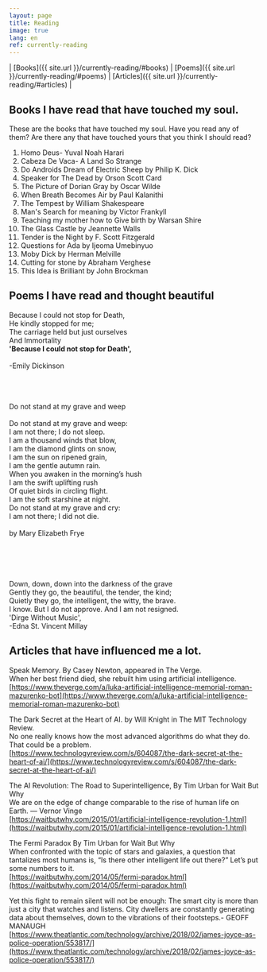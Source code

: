 ```yaml
---
layout: page
title: Reading
image: true
lang: en
ref: currently-reading
---
```

| [Books]({{ site.url }}/currently-reading/#books)  | [Poems]({{ site.url }}/currently-reading/#poems)   | [Articles]({{ site.url }}/currently-reading/#articles) |

<h2 class="hover-underline-animation" id="books">Books I have read that have touched my soul.</h2>

These are the books that have touched my soul. Have you read any of them? Are there any that have touched yours that you think I should read?

1. Homo Deus- Yuval Noah Harari
2. Cabeza De Vaca- A Land So Strange
3. Do Androids Dream of Electric Sheep by Philip K. Dick
4. Speaker for The Dead by Orson Scott Card
5. The Picture of Dorian Gray by Oscar Wilde
6. When Breath Becomes Air by Paul Kalanithi
7. The Tempest by William Shakespeare
8. Man's Search for meaning by Victor Frankyll
9. Teaching my mother how to Give birth by Warsan Shire
10. The Glass Castle by Jeannette Walls
11. Tender is the Night by F. Scott Fitzgerald
12. Questions for Ada by Ijeoma Umebinyuo
13. Moby Dick by Herman Melville
14. Cutting for stone by Abraham Verghese
15. This Idea is Brilliant by John Brockman


<h2 class="hover-underline-animation" id="poems"> Poems I have read and thought beautiful </h2>

Because I could not stop for Death,<br> He kindly stopped for me;<br>
The carriage held but just ourselves<br>
 And Immortality<br>
**'Because I could not stop for Death',**<br>
<br>
-Emily Dickinson
<br>
<br>
<br>
<br>


Do not stand at my grave and weep<br>
<br>
Do not stand at my grave and weep:<br>
I am not there; I do not sleep.<br>
I am a thousand winds that blow,<br>
I am the diamond glints on snow,<br>
I am the sun on ripened grain,<br>
I am the gentle autumn rain.<br>
When you awaken in the morning’s hush<br>
I am the swift uplifting rush<br>
Of quiet birds in circling flight.<br>
I am the soft starshine at night.<br>
Do not stand at my grave and cry:<br>
I am not there; I did not die.<br>
<br>
by Mary Elizabeth Frye<br>
<br>
<br>
<br>
<br>
<br>
Down, down, down into the darkness of the grave<br>
Gently they go, the beautiful, the tender, the kind;<br>
Quietly they go, the intelligent, the witty, the brave.<br>
I know. But I do not approve. And I am not resigned.<br>
'Dirge Without Music',<br>
-Edna St. Vincent Millay

<h2 class="hover-underline-animation" id="articles"> Articles that have influenced me a lot. </h2>

Speak Memory. By Casey Newton, appeared in The Verge.<br>
When her best friend died, she rebuilt him using artificial intelligence.<br>
[https://www.theverge.com/a/luka-artificial-intelligence-memorial-roman-mazurenko-bot](https://www.theverge.com/a/luka-artificial-intelligence-memorial-roman-mazurenko-bot)

The Dark Secret at the Heart of AI. by Will Knight in The MIT Technology Review.<br>
No one really knows how the most advanced algorithms do what they do. That could be a problem.<br>
[https://www.technologyreview.com/s/604087/the-dark-secret-at-the-heart-of-ai/](https://www.technologyreview.com/s/604087/the-dark-secret-at-the-heart-of-ai/)

The AI Revolution: The Road to Superintelligence, By Tim Urban for Wait But Why<br>
We are on the edge of change comparable to the rise of human life on Earth. — Vernor Vinge<br>
[https://waitbutwhy.com/2015/01/artificial-intelligence-revolution-1.html](https://waitbutwhy.com/2015/01/artificial-intelligence-revolution-1.html)

The Fermi Paradox By Tim Urban for Wait But Why<br>
When confronted with the topic of stars and galaxies, a question that tantalizes most humans is, “Is there other intelligent life out there?” Let’s put some numbers to it.<br>
[https://waitbutwhy.com/2014/05/fermi-paradox.html](https://waitbutwhy.com/2014/05/fermi-paradox.html)


Yet this fight to remain silent will not be enough: The smart city is more than just a city that watches and listens. City dwellers are constantly generating data about themselves, down to the vibrations of their footsteps.- GEOFF MANAUGH <br>
[https://www.theatlantic.com/technology/archive/2018/02/james-joyce-as-police-operation/553817/](https://www.theatlantic.com/technology/archive/2018/02/james-joyce-as-police-operation/553817/)
